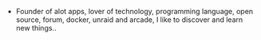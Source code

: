 - Founder of alot apps, lover of technology, programming language, open source, forum, docker, unraid and arcade, I like to discover and learn new things..
  <br>






























































































































































































































































































































































































































































































































































































































































































































































































































































